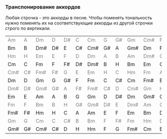<!--2020-07-16 22:21:18-->
### Транспонирование аккордов
Любая строчка - это аккорды в песне. Чтобы поменять тональность нужно поменять их на соответствующие аккорды из другой строчки строго по вертикали.

<table class="g scroll mw_f">
<tr style='color: gray'><td>Am<td>A<td>Dm<td>D<td>D#<td>C<td>Cm<td>G<td>G#<td>Gm<td>Cm#<td>F<td>F#<td>Fm<td>Fm#<td>B<td>Bm<td>H</tr>
<tr><td>Bm<td>B<td>Dm#<td>D#<td>E<td>C#<td>Cm#<td>G#<td>A<td>Gm#<td>Dm<td>F#<td>G<td>Fm#<td>Gm<td>H<td>Hm<td>H</tr>
<tr style='color:gray'><td>Hm<td>H<td>Em<td>E<td>F<td>D<td>Dm<td>A<td>B<td>Am<td>Dm#<td>G<td>G#<td>Gm<td>Gm#<td>C<td>Cm<td>C</tr>
<tr><td>Cm<td>C<td>Fm<td>F<td>F#<td>D#<td>Dm#<td>B<td>H<td>Bm<td>Em<td>G#<td>A<td>Gm#<td>C#<td>C<td>Cm#<td>C#</tr>
<tr style='color:gray'><td>Cm#<td>C#<td>Fm#<td>F#<td>G<td>E<td>Em<td>H<td>C<td>Hm<td>Fm<td>A<td>B<td>Am<td>Bm<td>D<td>Dm<td>D</tr>
<tr><td>Dm<td>D<td>Gm<td>G<td>G#<td>F<td>Fm<td>C<td>C#<td>Cm<td>Fm#<td>B<td>H<td>Bm<td>Hm<td>D#<td>Dm#<td>D#</tr>
<tr style='color:gray'><td>Dm#<td>D#<td>Gm#<td>G#<td>A<td>F#<td>Fm#<td>C#<td>D<td>Cm#<td>Gm<td>H<td>C<td>Hm<td>Cm<td>E<td>Em<td>E</tr>
<tr><td>Em<td>E<td>Am<td>A<td>B<td>G<td>Gm<td>D<td>D#<td>Dm<td>Gm#<td>C<td>C#<td>Cm<td>Cm#<td>F<td>Fm<td>F</tr>
<tr style='color:gray'><td>Fm<td>F<td>Bm<td>B<td>H<td>G#<td>Gm#<td>D#<td>E<td>Dm#<td>Am<td>C#<td>D<td>Cm#<td>Dm<td>F#<td>Fm#<td>F#</tr>
<tr><td>Fm#<td>F#<td>Hm<td>H<td>C<td>A<td>Am<td>E<td>F<td>Em<td>Bm<td>D<td>D#<td>Dm<td>Dm#<td>G<td>Gm<td>G</tr>
<tr style='color:gray'><td>Gm<td>G<td>Cm<td>C<td>C#<td>B<td>Bm<td>F<td>F#<td>Fm<td>Hm<td>D#<td>E<td>Dm#<td>Em<td>G#<td>Gm#<td>G#</tr>
<tr><td>Gm#<td>G#<td>Cm#<td>C#<td>D<td>H<td>Hm<td>F<td>G<td>Fm#<td>Cm<td>E<td>F<td>Em<td>Fm<td>A<td>Am<td>A</tr>
</tr></table>